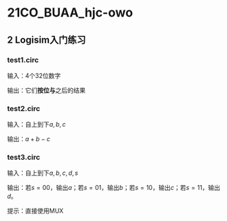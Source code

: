 # 21CO_BUAA_hjc-owo

## 2 Logisim入门练习

### test1.circ

输入：4个32位数字

输出：它们**按位与**之后的结果

### test2.circ

输入：自上到下$a,b,c$

输出：$a+b-c$

### test3.circ

输入：自上到下$a,b,c,d,s$

输出：若$s=00$，输出$a$；若$s=01$，输出$b$；若$s=10$，输出$c$；若$s=11$，输出$d$。

提示：直接使用MUX